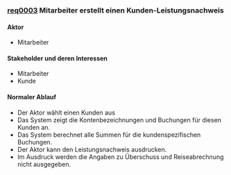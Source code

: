
### [req0003](https://github.com/DomainDrivenArchitecture/ddaRequirement/blob/master/de/requirements/req0003.md) Mitarbeiter erstellt einen Kunden-Leistungsnachweis

#### Aktor
 * Mitarbeiter


#### Stakeholder und deren Interessen
 * Mitarbeiter
 * Kunde


#### Normaler Ablauf
 * Der Aktor wählt einen Kunden aus
 * Das System zeigt die Kontenbezeichnungen und Buchungen für diesen Kunden an.
 * Das System berechnet alle Summen für die kundenspezifischen Buchungen.
 * Der Aktor kann den Leistungsnachweis ausdrucken. 
 * Im Ausdruck werden die Angaben zu Überschuss und Reiseabrechnung nicht ausgegeben.

